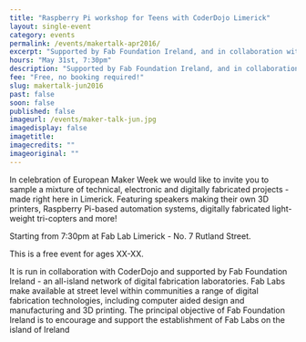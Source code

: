 ```yaml
---
title: "Raspberry Pi workshop for Teens with CoderDojo Limerick"
layout: single-event
category: events
permalink: /events/makertalk-apr2016/
excerpt: "Supported by Fab Foundation Ireland, and in collaboration with CoderDojo Limerick this workshop is going to be an introduction to the amazing power of the Raspberry Pi especially for teens"
hours: "May 31st, 7:30pm"
description: "Supported by Fab Foundation Ireland, and in collaboration with CoderDojo Limerick this workshop is going to be an introduction to the amazing power of the Raspberry Pi especially for teens"
fee: "Free, no booking required!"
slug: makertalk-jun2016
past: false
soon: false
published: false
imageurl: /events/maker-talk-jun.jpg
imagedisplay: false
imagetitle: 
imagecredits: ""
imageoriginal: ""
---
```


In celebration of European Maker Week we would like to invite you to sample a mixture of technical, electronic and digitally fabricated projects - made right here in Limerick. Featuring speakers making their own 3D printers, Raspberry Pi-based automation systems, digitally fabricated light-weight tri-copters and more!

Starting from 7:30pm at Fab Lab Limerick - No. 7 Rutland Street.

This is a free event for ages XX-XX.

It is run in collaboration with CoderDojo and supported by Fab Foundation Ireland - an all-island network of digital fabrication laboratories. Fab Labs make available at street level within communities a range of digital fabrication technologies, including computer aided design and manufacturing and 3D printing. The principal objective of Fab Foundation Ireland is to encourage and support the establishment of Fab Labs on the island of Ireland
